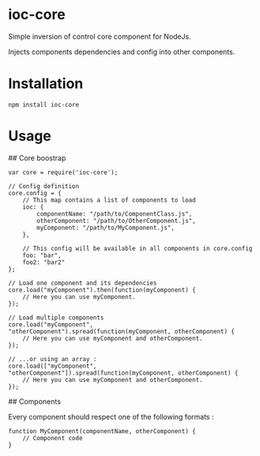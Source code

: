 # ioc-core
Simple inversion of control core component for NodeJs.

Injects components dependencies and config into other components.

# Installation

    npm install ioc-core

# Usage

## Core boostrap

    var core = require('ioc-core');

    // Config definition
    core.config = {
        // This map contains a list of components to load
        ioc: {
            componentName: "/path/to/ComponentClass.js",
            otherComponent: "/path/to/OtherComponent.js",
            myComponent: "/path/to/MyComponent.js",
        },

        // This config will be available in all components in core.config
        foo: "bar",
        foo2: "bar2"
    };

    // Load one component and its dependencies
    core.load("myComponent").then(function(myComponent) {
        // Here you can use myComponent.
    });

    // Load multiple components
    core.load("myComponent", "otherComponent").spread(function(myComponent, otherComponent) {
        // Here you can use myComponent and otherComponent.
    });

    // ...or using an array :
    core.load(["myComponent", "otherComponent"]).spread(function(myComponent, otherComponent) {
        // Here you can use myComponent and otherComponent.
    });

## Components

Every component should respect one of the following formats :

    function MyComponent(componentName, otherComponent) {
        // Component code
    }
